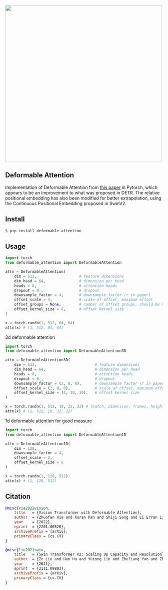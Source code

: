 <img src="./deformable-attention.png" width="500px"></img>

## Deformable Attention

Implementation of Deformable Attention from <a href="https://arxiv.org/abs/2201.00520">this paper</a> in Pytorch, which appears to be an improvement to what was proposed in DETR. The relative positional embedding has also been modified for better extrapolation, using the Continuous Positional Embedding proposed in SwinV2.

## Install

```bash
$ pip install deformable-attention
```

## Usage

```python
import torch
from deformable_attention import DeformableAttention

attn = DeformableAttention(
    dim = 512,                   # feature dimensions
    dim_head = 64,               # dimension per head
    heads = 8,                   # attention heads
    dropout = 0.,                # dropout
    downsample_factor = 4,       # downsample factor (r in paper)
    offset_scale = 4,            # scale of offset, maximum offset
    offset_groups = None,        # number of offset groups, should be multiple of heads
    offset_kernel_size = 6,      # offset kernel size
)

x = torch.randn(1, 512, 64, 64)
attn(x) # (1, 512, 64, 64)
```

3d deformable attention

```python
import torch
from deformable_attention import DeformableAttention3D

attn = DeformableAttention3D(
    dim = 512,                          # feature dimensions
    dim_head = 64,                      # dimension per head
    heads = 8,                          # attention heads
    dropout = 0.,                       # dropout
    downsample_factor = (2, 8, 8),      # downsample factor (r in paper)
    offset_scale = (2, 8, 8),           # scale of offset, maximum offset
    offset_kernel_size = (4, 10, 10),   # offset kernel size
)

x = torch.randn(1, 512, 10, 32, 32) # (batch, dimension, frames, height, width)
attn(x) # (1, 512, 10, 32, 32)
```

1d deformable attention for good measure

```python
import torch
from deformable_attention import DeformableAttention1D

attn = DeformableAttention1D(
    dim = 128,
    downsample_factor = 4,
    offset_scale = 2,
    offset_kernel_size = 6
)

x = torch.randn(1, 128, 512)
attn(x) # (1, 128, 512)
```

## Citation

```bibtex
@misc{xia2022vision,
    title   = {Vision Transformer with Deformable Attention}, 
    author  = {Zhuofan Xia and Xuran Pan and Shiji Song and Li Erran Li and Gao Huang},
    year    = {2022},
    eprint  = {2201.00520},
    archivePrefix = {arXiv},
    primaryClass = {cs.CV}
}
```

```bibtex
@misc{liu2021swin,
    title   = {Swin Transformer V2: Scaling Up Capacity and Resolution},
    author  = {Ze Liu and Han Hu and Yutong Lin and Zhuliang Yao and Zhenda Xie and Yixuan Wei and Jia Ning and Yue Cao and Zheng Zhang and Li Dong and Furu Wei and Baining Guo},
    year    = {2021},
    eprint  = {2111.09883},
    archivePrefix = {arXiv},
    primaryClass = {cs.CV}
}
```
